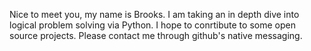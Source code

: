 Nice to meet you, my name is Brooks.
I am taking an in depth dive into logical problem solving via Python.
I hope to conrtibute to some open source projects.
Please contact me through github's native messaging.
